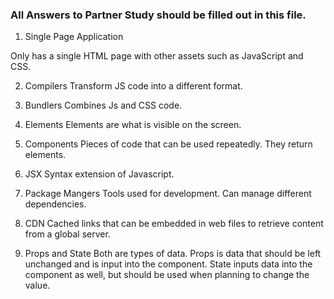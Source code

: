 ### All Answers to Partner Study should be filled out in this file.

1. Single Page Application

Only has a single HTML page with other assets such as JavaScript and CSS.

2. Compilers
Transform JS code into a different format. 

3. Bundlers
Combines Js and CSS code.

4. Elements
Elements are what is visible on the screen.

5. Components
Pieces of code that can be used repeatedly. They return elements. 

6. JSX
Syntax extension of Javascript. 

7. Package Mangers
Tools used for development. Can manage different dependencies. 

8. CDN
Cached links that can be embedded in web files to retrieve content from a global server.

9. Props and State
Both are types of data. Props is data that should be left unchanged and is input into the component. State inputs data into the component as well, but should be used when planning to change the value. 